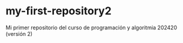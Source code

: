 # my-first-repository2
Mi primer repositorio del curso de programación y algoritmia 202420 (versión 2)

